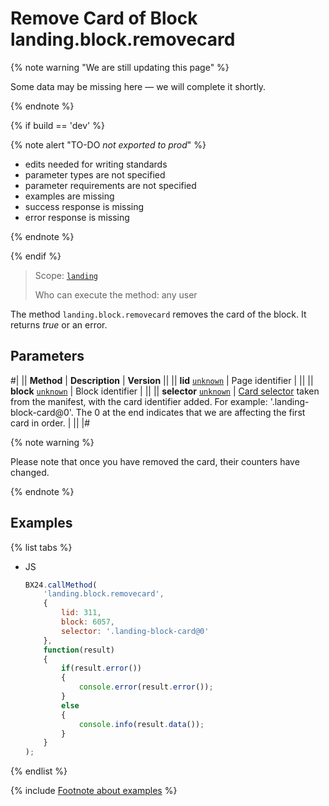 # Remove Card of Block landing.block.removecard

{% note warning "We are still updating this page" %}

Some data may be missing here — we will complete it shortly.

{% endnote %}

{% if build == 'dev' %}

{% note alert "TO-DO _not exported to prod_" %}

- edits needed for writing standards
- parameter types are not specified
- parameter requirements are not specified
- examples are missing
- success response is missing
- error response is missing

{% endnote %}

{% endif %}

> Scope: [`landing`](../../../scopes/permissions.md)
>
> Who can execute the method: any user

The method `landing.block.removecard` removes the card of the block. It returns *_true_* or an error.

## Parameters

#|
|| **Method** | **Description** | **Version** ||
|| **lid**
[`unknown`](../../../data-types.md) | Page identifier | ||
|| **block**
[`unknown`](../../../data-types.md) | Block identifier | ||
|| **selector**
[`unknown`](../../../data-types.md) | [Card selector](../manifest.md#key-cards) taken from the manifest, with the card identifier added.
For example: '.landing-block-card@0'. The 0 at the end indicates that we are affecting the first card in order. | ||
|#

{% note warning %}

Please note that once you have removed the card, their counters have changed.

{% endnote %}

## Examples

{% list tabs %}

- JS

    ```js
    BX24.callMethod(
        'landing.block.removecard',
        {
            lid: 311,
            block: 6057,
            selector: '.landing-block-card@0'
        },
        function(result)
        {
            if(result.error())
            {
                console.error(result.error());
            }
            else
            {
                console.info(result.data());
            }
        }
    );
    ```

{% endlist %}

{% include [Footnote about examples](../../../../_includes/examples.md) %}